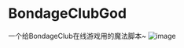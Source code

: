 # BondageClubGod
一个给BondageClub在线游戏用的魔法脚本~
![image](https://user-images.githubusercontent.com/41772578/176708599-1c27cffc-a499-4092-8f7c-b0b06b1330ac.png)
